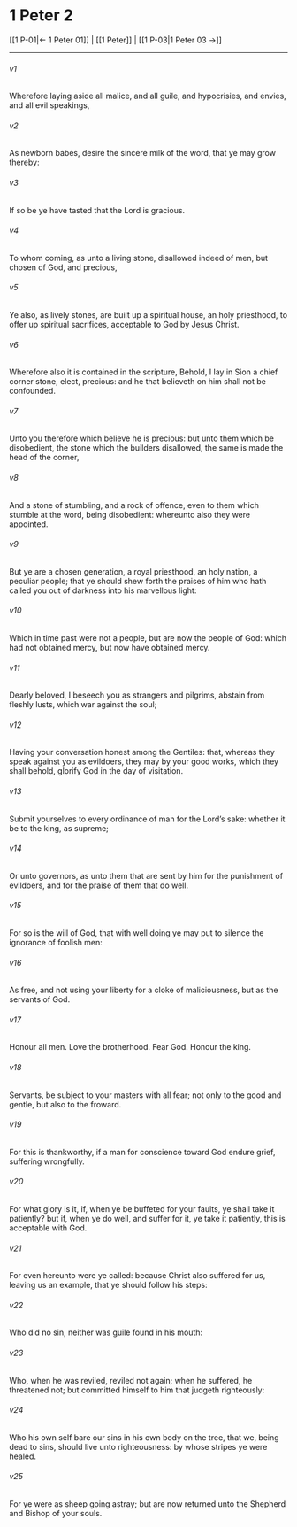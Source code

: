 # 1 Peter 2

[[1 P-01|← 1 Peter 01]] | [[1 Peter]] | [[1 P-03|1 Peter 03 →]]
***

###### v1
Wherefore laying aside all malice, and all guile, and hypocrisies, and envies, and all evil speakings,
###### v2
As newborn babes, desire the sincere milk of the word, that ye may grow thereby:
###### v3
If so be ye have tasted that the Lord is gracious.
###### v4
To whom coming, as unto a living stone, disallowed indeed of men, but chosen of God, and precious,
###### v5
Ye also, as lively stones, are built up a spiritual house, an holy priesthood, to offer up spiritual sacrifices, acceptable to God by Jesus Christ.
###### v6
Wherefore also it is contained in the scripture, Behold, I lay in Sion a chief corner stone, elect, precious: and he that believeth on him shall not be confounded.
###### v7
Unto you therefore which believe he is precious: but unto them which be disobedient, the stone which the builders disallowed, the same is made the head of the corner,
###### v8
And a stone of stumbling, and a rock of offence, even to them which stumble at the word, being disobedient: whereunto also they were appointed.
###### v9
But ye are a chosen generation, a royal priesthood, an holy nation, a peculiar people; that ye should shew forth the praises of him who hath called you out of darkness into his marvellous light:
###### v10
Which in time past were not a people, but are now the people of God: which had not obtained mercy, but now have obtained mercy.
###### v11
Dearly beloved, I beseech you as strangers and pilgrims, abstain from fleshly lusts, which war against the soul;
###### v12
Having your conversation honest among the Gentiles: that, whereas they speak against you as evildoers, they may by your good works, which they shall behold, glorify God in the day of visitation.
###### v13
Submit yourselves to every ordinance of man for the Lord’s sake: whether it be to the king, as supreme;
###### v14
Or unto governors, as unto them that are sent by him for the punishment of evildoers, and for the praise of them that do well.
###### v15
For so is the will of God, that with well doing ye may put to silence the ignorance of foolish men:
###### v16
As free, and not using your liberty for a cloke of maliciousness, but as the servants of God.
###### v17
Honour all men. Love the brotherhood. Fear God. Honour the king.
###### v18
Servants, be subject to your masters with all fear; not only to the good and gentle, but also to the froward.
###### v19
For this is thankworthy, if a man for conscience toward God endure grief, suffering wrongfully.
###### v20
For what glory is it, if, when ye be buffeted for your faults, ye shall take it patiently? but if, when ye do well, and suffer for it, ye take it patiently, this is acceptable with God.
###### v21
For even hereunto were ye called: because Christ also suffered for us, leaving us an example, that ye should follow his steps:
###### v22
Who did no sin, neither was guile found in his mouth:
###### v23
Who, when he was reviled, reviled not again; when he suffered, he threatened not; but committed himself to him that judgeth righteously:
###### v24
Who his own self bare our sins in his own body on the tree, that we, being dead to sins, should live unto righteousness: by whose stripes ye were healed.
###### v25
For ye were as sheep going astray; but are now returned unto the Shepherd and Bishop of your souls. 
